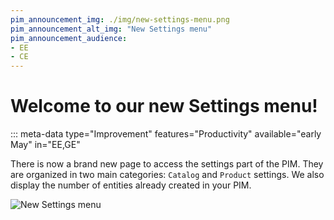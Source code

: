 ```yaml
---
pim_announcement_img: ./img/new-settings-menu.png
pim_announcement_alt_img: "New Settings menu"
pim_announcement_audience:
- EE
- CE
---
```


# Welcome to our new Settings menu!
::: meta-data type="Improvement" features="Productivity" available="early May" in="EE,GE"

There is now a brand new page to access the settings part of the PIM. They are organized in two main categories: `Catalog` and `Product` settings. We also display the number of entities already created in your PIM. 

![New Settings menu](../img/new-settings-menu.png)
